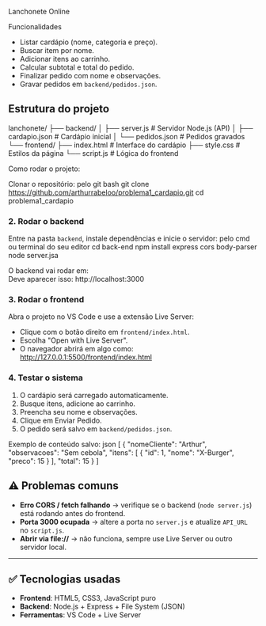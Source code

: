 Lanchonete Online


 Funcionalidades
- Listar cardápio (nome, categoria e preço).
- Buscar item por nome.
- Adicionar itens ao carrinho.
- Calcular subtotal e total do pedido.
- Finalizar pedido com nome e observações.
- Gravar pedidos em `backend/pedidos.json`.

## Estrutura do projeto
lanchonete/
├── backend/
│   ├── server.js       # Servidor Node.js (API)
│   ├── cardapio.json   # Cardápio inicial
│   └── pedidos.json    # Pedidos gravados
└── frontend/
    ├── index.html      # Interface do cardápio
    ├── style.css       # Estilos da página
    └── script.js       # Lógica do frontend

 Como rodar o projeto:

Clonar o repositório:
pelo git bash
git clone <https://github.com/arthurrabeloo/problema1_cardapio.git>
cd problema1_cardapio


### 2. Rodar o backend
Entre na pasta `backend`, instale dependências e inicie o servidor:
pelo cmd ou terminal do seu editor
cd back-end
npm install express cors body-parser
node server.jsa

O backend vai rodar em:  
Deve aparecer isso: http://localhost:3000


### 3. Rodar o frontend
Abra o projeto no VS Code e use a extensão Live Server:

- Clique com o botão direito em `frontend/index.html`.  
- Escolha "Open with Live Server".  
- O navegador abrirá em algo como:  
   http://127.0.0.1:5500/frontend/index.html


### 4. Testar o sistema
1. O cardápio será carregado automaticamente.  
2. Busque itens, adicione ao carrinho.  
3. Preencha seu nome e observações.  
4. Clique em Enviar Pedido.  
5. O pedido será salvo em `backend/pedidos.json`.  

Exemplo de conteúdo salvo:
json
[
  {
    "nomeCliente": "Arthur",
    "observacoes": "Sem cebola",
    "itens": [
      { "id": 1, "nome": "X-Burger", "preco": 15 }
    ],
    "total": 15
  }
]


## ⚠️ Problemas comuns
- **Erro CORS / fetch falhando** → verifique se o backend (`node server.js`) está rodando antes do frontend.  
- **Porta 3000 ocupada** → altere a porta no `server.js` e atualize `API_URL` no `script.js`.  
- **Abrir via file://** → não funciona, sempre use Live Server ou outro servidor local.  

---

## ✅ Tecnologias usadas
- **Frontend**: HTML5, CSS3, JavaScript puro  
- **Backend**: Node.js + Express + File System (JSON)  
- **Ferramentas**: VS Code + Live Server  
